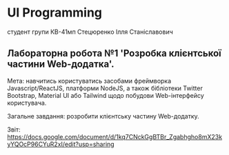 # UI Programming
студент групи КВ-41мп Стецюренко Ілля Станіславович
## Лабораторна робота №1 'Розробка клієнтської частини Web-додатка'. 
Мета: навчитись користуватись засобами фреймворка Javascript/ReactJS, платформи NodeJS, а також бібліотеки Twitter Bootstrap, Material UI або Tailwind щодо побудови Web-інтерфейсу користувача.

Загальне завдання: розробити клієнтську частину Web-додатку.

Звіт: https://docs.google.com/document/d/1kq7CNckGgBTBr_Zgabhgho8mX23kyYQOcP96CYuR2xI/edit?usp=sharing
